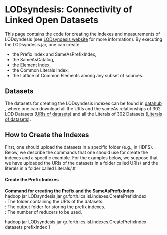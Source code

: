 # LODsyndesis: Connectivity of Linked Open Datasets
<html>
<body>
This page contains the code for creating the indexes and measurements of LODsyndesis (see  <a href="www.ics.forth.gr/isl/LODsyndesis/">LODsyndesis website</a> for more information). By executing the LODsyndesis.jar, one can create <ul>
<li>the Prefix Index and SameAsPrefixIndex, </li>
<li>the SameAsCatalog, </li>
<li>the Element Index, </li>
<li>the Common Literals Index, </li>
<li>the Lattice of Common Elements among any subset of sources.</li>
</ul> 

<h2> Datasets</h2>
The datasets for creating the LODsyndesis indexes can be found in <a href="https://datahub.io/dataset/connectivity-of-lod-datasets">datahub </a>, where one can download all the URIs and the sameAs relationships of 302 LOD Datasets (<a href="https://old.datahub.io/dataset/connectivity-of-lod-datasets/resource/8baffae2-46ab-4639-b2d0-d836f12df873">URIs of datasets</a>) and all the Literals of 302 Datasets (<a href="https://old.datahub.io/dataset/connectivity-of-lod-datasets/resource/7a98fad6-e101-4530-a578-065fd8138468">Literals of datasets</a>). 

<h2>How to Create the Indexes</h2>
First, one should upload the datasets in a specific folder (e.g., in HDFS). Below, we describe the commands that one should use for create the indexes and a specific example. For the examples below, we suppose that we have uploaded the URIs of the datasets in a folder called URIs/ and the literals in a folder called Literals/.#
<h4> Create the Prefix Indexes</h2>
<b> Command for creating the Prefix and the SameAsPrefixIndex</b> <br>
hadoop jar LODsyndesis.jar gr.forth.ics.isl.indexes.CreatePrefixIndex <Datasets Folder> <Output Folder> <Number of Reducers> <br>
<Datasets folder>: The folder containing the URIs of the datasets. <br>
<Output folder>: The output folder for storing the prefix indexes. <br>
<Number of Reducers>: The number of reducers to be used. <br>
  

hadoop jar LODsyndesis.jar gr.forth.ics.isl.indexes.CreatePrefixIndex datasets prefixIndex 1

  
</body>
  
  
</html>
